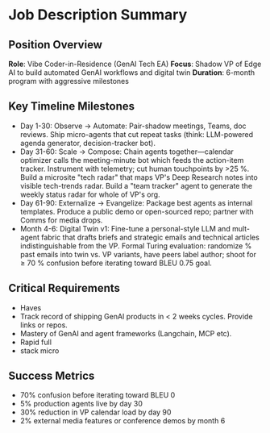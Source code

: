 # Job Description Summary

## Position Overview
**Role**: Vibe Coder-in-Residence (GenAI Tech EA)
**Focus**: Shadow VP of Edge AI to build automated GenAI workflows and digital twin
**Duration**: 6-month program with aggressive milestones

## Key Timeline Milestones
- Day 1-30: Observe → Automate: Pair-shadow meetings, Teams, doc reviews. Ship micro-agents that cut repeat tasks (think: LLM-powered agenda generator, decision-tracker bot).
- Day 31-60: Scale → Compose: Chain agents together—calendar optimizer calls the meeting-minute bot which feeds the action-item tracker. Instrument with telemetry; cut human touchpoints by >25 %. Build a microsite "tech radar" that maps VP's Deep Research notes into visible tech-trends radar. Build a "team tracker" agent to generate the weekly status radar for whole of VP's org.
- Day 61-90: Externalize → Evangelize: Package best agents as internal templates. Produce a public demo or open-sourced repo; partner with Comms for media drops.
- Month 4-6: Digital Twin v1: Fine-tune a personal-style LLM and mult-agent fabric that drafts briefs and strategic emails and technical articles indistinguishable from the VP. Formal Turing evaluation: randomize % past emails into twin vs. VP variants, have peers label author; shoot for ≥ 70 % confusion before iterating toward BLEU 0.75 goal.

## Critical Requirements
- Haves
- Track record of shipping GenAI products in < 2 weeks cycles. Provide links or repos.
- Mastery of GenAI and agent frameworks (Langchain, MCP etc).
- Rapid full
- stack micro

## Success Metrics
- 70% confusion before iterating toward BLEU 0
- 5% production agents live by day 30
- 30% reduction in VP calendar load by day 90
- 2% external media features or conference demos by month 6
